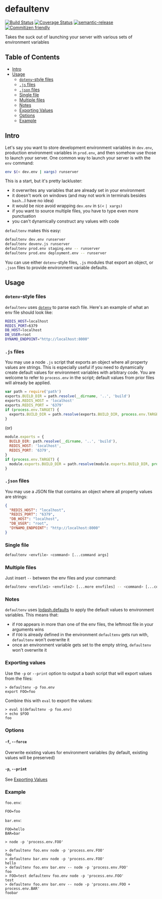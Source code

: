 # defaultenv

[![Build Status](https://travis-ci.org/jcoreio/defaultenv.svg?branch=master)](https://travis-ci.org/jcoreio/defaultenv)
[![Coverage Status](https://coveralls.io/repos/github/jcoreio/defaultenv/badge.svg?branch=master)](https://coveralls.io/github/jcoreio/defaultenv?branch=master)
[![semantic-release](https://img.shields.io/badge/%20%20%F0%9F%93%A6%F0%9F%9A%80-semantic--release-e10079.svg)](https://github.com/semantic-release/semantic-release)
[![Commitizen friendly](https://img.shields.io/badge/commitizen-friendly-brightgreen.svg)](http://commitizen.github.io/cz-cli/)

Takes the suck out of launching your server with various sets of environment variables

## Table of Contents

* [Intro](#intro)
* [Usage](#usage)
  + [`dotenv`-style files](#dotenv-style-files)
  + [`.js` files](#js-files)
  + [`.json` files](#json-files)
  + [Single file](#single-file)
  + [Multiple files](#multiple-files)
  + [Notes](#notes)
  + [Exporting Values](#exporting-values)
  + [Options](#options)
  + [Example](#example)

## Intro

Let's say you want to store development environment variables in `dev.env`, production environment variables in
`prod.env`, and then somehow use those to launch your server.  One common way to launch your server is with the `env`
command:

```sh
env $(< dev.env | xargs) runserver
```

This is a start, but it's pretty lackluster:
* it overwrites any variables that are already set in your environment
* it doesn't work on windows (and may not work in terminals besides `bash`...I have no idea)
* it would be nice avoid wrapping `dev.env` in `$(<` `| xargs)`
* if you want to source multiple files, you have to type even more punctuation
* you can't dynamically construct any values with code

`defaultenv` makes this easy:

```sh
defaultenv dev.env runserver
defaultenv devenv.js runserver
defaultenv prod.env staging.env -- runserver
defaultenv prod.env deployment.env -- runserver
```

You can use either `dotenv`-style files, `.js` modules that export an object, or `.json` files to provide environment
variable defaults.

## Usage

### `dotenv`-style files

`defaultenv` uses [`dotenv`](https://www.npmjs.com/package/dotenv) to parse each file.  Here's an example of what
an env file should look like:
```sh
REDIS_HOST=localhost
REDIS_PORT=6379
DB_HOST=localhost
DB_USER=root
DYNAMO_ENDPOINT="http://localhost:8000"
```

### `.js` files

You may use a node `.js` script that exports an object where all property values are strings.  This is especially useful
if you need to dynamically create default values for environment variables with arbitrary code.
You are welcome to refer to `process.env` in the script; default values from prior files will already be applied.

```js
var path = require('path')
exports.BUILD_DIR = path.resolve(__dirname, '..', 'build')
exports.REDIS_HOST = 'localhost'
exports.REDIS_PORT = '6379'
if (process.env.TARGET) {
  exports.BUILD_DIR = path.resolve(exports.BUILD_DIR, process.env.TARGET)
}
```
(or)
```js
module.exports = {
  BUILD_DIR: path.resolve(__dirname, '..', 'build'),
  REDIS_HOST: 'localhost',
  REDIS_PORT: '6379',
}
if (process.env.TARGET) {
  module.exports.BUILD_DIR = path.resolve(module.exports.BUILD_DIR, process.env.TARGET)
}
```

### `.json` files

You may use a JSON file that contains an object where all property values are strings:
```json
{
  "REDIS_HOST": "localhost",
  "REDIS_PORT": "6379",
  "DB_HOST": "localhost",
  "DB_USER": "root",
  "DYNAMO_ENDPOINT": "http://localhost:8000"
}
```

### Single file

```sh
defaultenv <envfile> <command> [...command args]
```

### Multiple files

Just insert `--` between the env files and your command:

```sh
defaultenv <envfile1> <envfile2> [...more envfiles] -- <command> [...command args]
```

### Notes

`defaultenv` uses [lodash.defaults](http://devdocs.io/lodash~4/index#defaults) to apply the default values to
environment variables.  This means that:
* if `FOO` appears in more than one of the env files, the leftmost file in your arguments wins
* if `FOO` is already defined in the environment `defaultenv` gets run with, `defaultenv` won't overwrite it
* once an environment variable gets set to the empty string, `defaultenv` won't overwrite it

### Exporting values

Use the `-p` or `--print` option to output a bash script that will export values from the files:
```
> defaultenv -p foo.env
export FOO=foo
```

Combine this with `eval` to export the values:
```
> eval $(defaultenv -p foo.env)
> echo $FOO
foo
```

### Options

#### `-f`, `--force`
Overwrite existing values for environment variables (by default, existing values will be preserved)

#### `-p`, `--print`
See [Exporting Values](#exporting-values)

### Example

`foo.env`:
```
FOO=foo
```
`bar.env`:
```
FOO=hello
BAR=bar
```
```
> node -p 'process.env.FOO'

> defaultenv foo.env node -p 'process.env.FOO'
foo
> defaultenv bar.env node -p 'process.env.FOO'
hello
> defaultenv foo.env bar.env -- node -p 'process.env.FOO'
foo
> FOO=test defaultenv foo.env node -p 'process.env.FOO'
test
> defaultenv foo.env bar.env -- node -p 'process.env.FOO + process.env.BAR'
foobar
```

